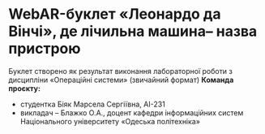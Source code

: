 # WebAR-буклет «Леонардо да Вінчі», де лічильна машина– назва пристрою  
Буклет створено як результат виконання лабораторної роботи з дисципліни
«Операційні системи» (звичайний формат)
**Команда проєкту:** 
* студентка Біяк Марсела Сергіївна, АІ-231
* викладач – Блажко О.А., доцент кафедри інформаційних систем Національного університету «Одеська політехніка»
